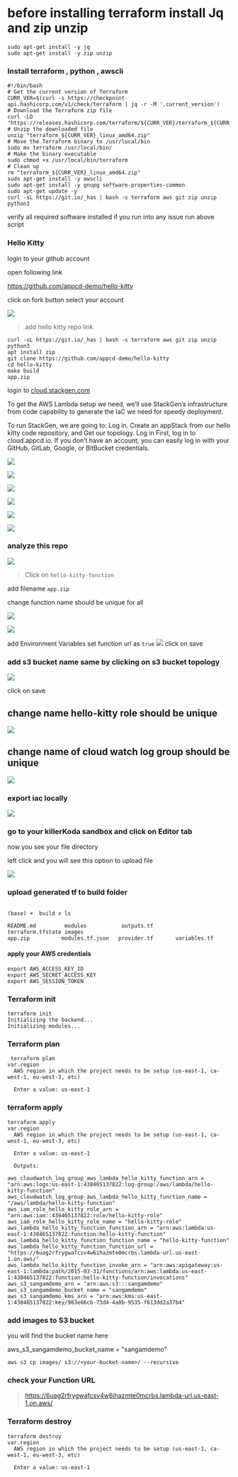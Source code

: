  

#  before installing terraform install Jq and zip unzip

```
sudo apt-get install -y jq
sudo apt-get install -y zip unzip

```

### Install terraform , python , awscli 

```
#!/bin/bash
# Get the current version of Terraform
CURR_VER=$(curl -s https://checkpoint-api.hashicorp.com/v1/check/terraform | jq -r -M '.current_version')
# Download the Terraform zip file
curl -LO "https://releases.hashicorp.com/terraform/${CURR_VER}/terraform_${CURR_VER}_linux_amd64.zip"
# Unzip the downloaded file
unzip "terraform_${CURR_VER}_linux_amd64.zip"
# Move the Terraform binary to /usr/local/bin
sudo mv terraform /usr/local/bin/
# Make the binary executable
sudo chmod +x /usr/local/bin/terraform
# Clean up
rm "terraform_${CURR_VER}_linux_amd64.zip"
sudo apt-get install -y awscli
sudo apt-get install -y gnupg software-properties-common
sudo apt-get update -y
curl -sL https://git.io/_has | bash -s terraform aws git zip unzip python3
```

verify all required software installed if you run into any issue run above script 

### Hello Kitty 

login to your github account 

open following link 

 https://github.com/appcd-demo/hello-kitty

click on fork button select your account 

![](./0.png)

> add hello kitty repo link 

```
curl -sL https://git.io/_has | bash -s terraform aws git zip unzip python3
apt install zip
git clone https://github.com/appcd-demo/hello-kitty
cd hello-kitty
make build 
app.zip
```
login to [cloud.stackgen.com](https://cloud.stackgen.com/)

To get the AWS Lambda setup we need, we’ll use StackGen’s infrastructure from code capability to generate the IaC we need for speedy deployment.

To run StackGen, we are going to:
Log in.
Create an appStack from our hello kitty code repository, and
Get our topology.
Log in
First, log in to cloud.appcd.io. If you don’t have an account, you can easily log in with your GitHub, GitLab, Google, or BitBucket credentials.



![](./1.png)

![](./2.png)

![](./3.png)


![](./4.png)

![](./5.png)

![](./6.png)

### analyze this repo 

![](./7.png)

> Click on `hello-kitty-function` 

add filename `app.zip` 

change function name should be unique for all 

![](./lambda-service-namechange.png)

![](./8.png)

add Environment Variables
set function url as `true`
![](./9.png)
click on save 

### add s3 bucket name same by clicking on s3 bucket topology

![](./10.png)

click on save 

## change name hello-kitty role should be unique 

![](./change-iam-role-name.png)

## change name of cloud watch log group should be unique

![](./change-watch-log-group.png)

### export iac locally 

![](./export-iac.png)

### go to your killerKoda sandbox and click on Editor tab 

now you see your file directory 

left click and you will see this option to upload file 

![](./upload-exported-iac.png)


### upload generated tf to build folder 


```

(base) ➜  build ✗ ls

README.md         modules           outputs.tf        terraform.tfstate images 
app.zip          modules.tf.json   provider.tf       variables.tf

```
#### apply your AWS credentials 

```
export AWS_ACCESS_KEY_ID 
export AWS_SECRET_ACCESS_KEY
export AWS_SESSION_TOKEN
```
### Terraform init 

```
terraform init
Initializing the backend...
Initializing modules...
```
### Terraform plan 

```
 terraform plan
var.region
  AWS region in which the project needs to be setup (us-east-1, ca-west-1, eu-west-3, etc)

  Enter a value: us-east-1

```

### terraform apply 

```
terraform apply 
var.region
  AWS region in which the project needs to be setup (us-east-1, ca-west-1, eu-west-3, etc)

  Enter a value: us-east-1

  Outputs:

aws_cloudwatch_log_group_aws_lambda_hello_kitty_function_arn = "arn:aws:logs:us-east-1:438465137822:log-group:/aws/lambda/hello-kitty-function"
aws_cloudwatch_log_group_aws_lambda_hello_kitty_function_name = "/aws/lambda/hello-kitty-function"
aws_iam_role_hello_kitty_role_arn = "arn:aws:iam::438465137822:role/hello-kitty-role"
aws_iam_role_hello_kitty_role_name = "hello-kitty-role"
aws_lambda_hello_kitty_function_function_arn = "arn:aws:lambda:us-east-1:438465137822:function:hello-kitty-function"
aws_lambda_hello_kitty_function_function_name = "hello-kitty-function"
aws_lambda_hello_kitty_function_function_url = "https://6uag2rfrygwafcsv4w6ihazmte0mcrbs.lambda-url.us-east-1.on.aws/"
aws_lambda_hello_kitty_function_invoke_arn = "arn:aws:apigateway:us-east-1:lambda:path/2015-03-31/functions/arn:aws:lambda:us-east-1:438465137822:function:hello-kitty-function/invocations"
aws_s3_sangamdemo_arn = "arn:aws:s3:::sangamdemo"
aws_s3_sangamdemo_bucket_name = "sangamdemo"
aws_s3_sangamdemo_kms_arn = "arn:aws:kms:us-east-1:438465137822:key/983e66cb-73d4-4a0b-9535-f613dd2a37b4"

```



### add images to S3 bucket 
you will find the bucket name here 

aws_s3_sangamdemo_bucket_name = "sangamdemo"


```
aws s3 cp images/ s3://<your-bucket-name>/ --recursive
```


### check your Function URL 

> https://6uag2rfrygwafcsv4w6ihazmte0mcrbs.lambda-url.us-east-1.on.aws/


### Terraform destroy 

```
terraform destroy
var.region
  AWS region in which the project needs to be setup (us-east-1, ca-west-1, eu-west-3, etc)

  Enter a value: us-east-1 

